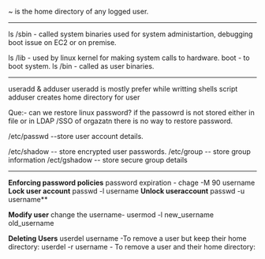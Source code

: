 

~ is the home directory of any logged user.

***
ls /sbin - called system binaries 
used for system administartion, debugging boot issue on EC2 or on premise.

ls /lib - used by linux kernel for making system calls to hardware.
 boot   - to boot system. 
ls /bin - called as user binaries.
***

useradd & adduser
useradd is mostly prefer while writting shells script
adduser creates home directory for user

Que:- can we restore linux password? 
if the passowrd is not stored either in file or in LDAP /SSO of orgazatn there is no way to restore password.

/etc/passwd  --store user account details.

/etc/shadow  -- store encrypted user passwords.
/etc/group   -- store group information
/ect/gshadow  -- store secure group details

*****
**Enforcing password policies**
password expiration - chage -M 90 username
**Lock user account**
passwd -l username
**Unlock useraccount**
passwd -u username**

**Modify user**
change the username- usermod -l new_username old_username

**Deleting Users**
  userdel username   -To remove a user but keep their home directory:
  userdel -r username - To remove a user and their home directory:

  